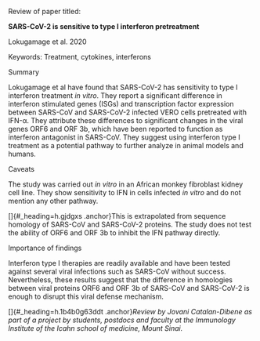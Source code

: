Review of paper titled:

**SARS-CoV-2 is sensitive to type I interferon pretreatment**

Lokugamage et al. 2020

Keywords: Treatment, cytokines, interferons

Summary

Lokugamage et al have found that SARS-CoV-2 has sensitivity to type I
interferon treatment *in vitro*. They report a significant difference in
interferon stimulated genes (ISGs) and transcription factor expression
between SARS-CoV and SARS-CoV-2 infected VERO cells pretreated with
IFN-α. They attribute these differences to significant changes in the
viral genes ORF6 and ORF 3b, which have been reported to function as
interferon antagonist in SARS-CoV. They suggest using interferon type I
treatment as a potential pathway to further analyze in animal models and
humans.

Caveats

The study was carried out *in vitro* in an African monkey fibroblast
kidney cell line. They show sensitivity to IFN in cells infected *in
vitro* and do not mention any other pathway.

[]{#_heading=h.gjdgxs .anchor}This is extrapolated from sequence
homology of SARS-CoV and SARS-CoV-2 proteins. The study does not test
the ability of ORF6 and ORF 3b to inhibit the IFN pathway directly.

Importance of findings

Interferon type I therapies are readily available and have been tested
against several viral infections such as SARS-CoV without success.
Nevertheless, these results suggest that the difference in homologies
between viral proteins ORF6 and ORF 3b of SARS-CoV and SARS-CoV-2 is
enough to disrupt this viral defense mechanism.

[]{#_heading=h.1b4b0g63ddt .anchor}*Review by Jovani Catalan-Dibene as
part of a project by students, postdocs and faculty at the Immunology
Institute of the Icahn school of medicine, Mount Sinai.*

